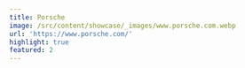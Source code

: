 ```yaml
---
title: Porsche
image: /src/content/showcase/_images/www.porsche.com.webp
url: 'https://www.porsche.com/'
highlight: true
featured: 2
---
```


